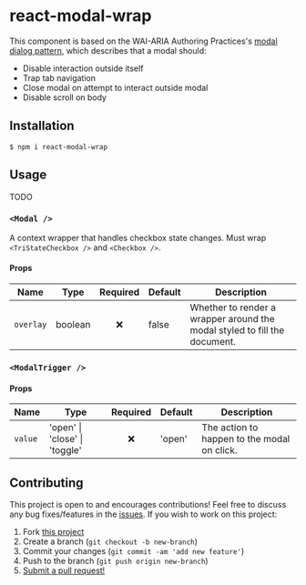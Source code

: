 # react-modal-wrap

This component is based on the WAI-ARIA Authoring Practices's [modal dialog pattern](https://www.w3.org/TR/wai-aria-practices-1.1/#dialog_modal), which describes that a modal should:

- Disable interaction outside itself
- Trap tab navigation
- Close modal on attempt to interact outside modal
- Disable scroll on body

## Installation

```shell
$ npm i react-modal-wrap
```

## Usage

TODO

### `<Modal />`

A context wrapper that handles checkbox state changes. Must wrap `<TriStateCheckbox />` and `<Checkbox />`.

#### Props

| Name      | Type    | Required | Default | Description                                                               |
| --------- | ------- | :------: | ------- | ------------------------------------------------------------------------- |
| `overlay` | boolean |    ❌    | false   | Whether to render a wrapper around the modal styled to fill the document. |

### `<ModalTrigger />`

#### Props

| Name    | Type                          | Required | Default | Description                                 |
| ------- | ----------------------------- | :------: | ------- | ------------------------------------------- |
| `value` | 'open' \| 'close' \| 'toggle' |    ❌    | 'open'  | The action to happen to the modal on click. |

## Contributing

This project is open to and encourages contributions! Feel free to discuss any bug fixes/features in the [issues](https://github.com/shwilliam/react-modal-wrap/issues). If you wish to work on this project:

1. Fork [this project](https://github.com/shwilliam/react-modal-wrap)
2. Create a branch (`git checkout -b new-branch`)
3. Commit your changes (`git commit -am 'add new feature'`)
4. Push to the branch (`git push origin new-branch`)
5. [Submit a pull request!](https://github.com/shwilliam/react-modal-wrap/pull/new/master)
